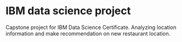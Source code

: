 # IBM data science project
 Capstone project for IBM Data Science Certificate.
 Analyzing location information and make recommendation on new restaurant location.
